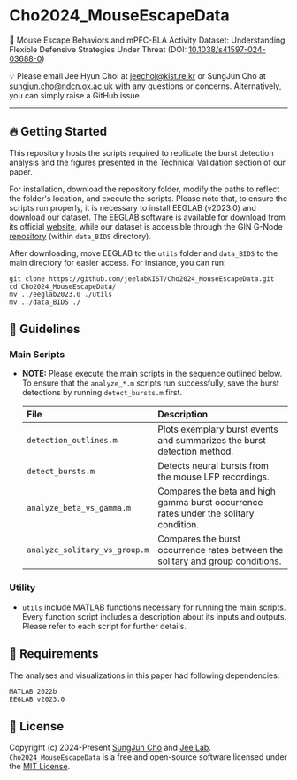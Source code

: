 # Cho2024_MouseEscapeData

🔗 Mouse Escape Behaviors and mPFC-BLA Activity Dataset: Understanding Flexible Defensive Strategies Under Threat (DOI: [10.1038/s41597-024-03688-0](https://doi.org/10.1038/s41597-024-03688-0))

💡 Please email Jee Hyun Choi at jeechoi@kist.re.kr or SungJun Cho at sungjun.cho@ndcn.ox.ac.uk with any questions or concerns. Alternatively, you can simply raise a GitHub issue.

---

## 🔥 Getting Started

This repository hosts the scripts required to replicate the burst detection analysis and the figures presented in the Technical Validation section of our paper.

For installation, download the repository folder, modify the paths to reflect the folder's location, and execute the scripts. Please note that, to ensure the scripts run properly, it is necessary to install EEGLAB (v2023.0) and download our dataset. The EEGLAB software is available for download from its official [website](https://sccn.ucsd.edu/eeglab/download.php), while our dataset is accessible through the GIN G-Node [repository](https://gin.g-node.org/JEELAB/Mouse-threat-and-escape-CBRAIN) (within `data_BIDS` directory).

After downloading, move EEGLAB to the `utils` folder and `data_BIDS` to the main directory for easier access. For instance, you can run:

```
git clone https://github.com/jeelabKIST/Cho2024_MouseEscapeData.git
cd Cho2024_MouseEscapeData/
mv ../eeglab2023.0 ./utils
mv ../data_BIDS ./
```

## 📝 Guidelines

### Main Scripts

* **NOTE:** Please execute the main scripts in the sequence outlined below. To ensure that the `analyze_*.m` scripts run successfully, save the burst detections by running `detect_bursts.m` first.

    | File                            | Description                                                                          |
    | :------------------------------ | :----------------------------------------------------------------------------------- |
    | `detection_outlines.m`          | Plots exemplary burst events and summarizes the burst detection method.               |
    | `detect_bursts.m`               | Detects neural bursts from the mouse LFP recordings.                                  |
    | `analyze_beta_vs_gamma.m`       | Compares the beta and high gamma burst occurrence rates under the solitary condition. |
    | `analyze_solitary_vs_group.m`   | Compares the burst occurrence rates between the solitary and group conditions.        |

### Utility

* `utils` include MATLAB functions necessary for running the main scripts. Every function script includes a description about its inputs and outputs. Please refer to each script for further details.

## 🎯 Requirements
The analyses and visualizations in this paper had following dependencies:

```
MATLAB 2022b
EEGLAB v2023.0
```

## 🪪 License
Copyright (c) 2024-Present [SungJun Cho](https://github.com/scho97) and [Jee Lab](https://www.jeelab.net/). `Cho2024_MouseEscapeData` is a free and open-source software licensed under the [MIT License](https://github.com/jeelabKIST/Cho2024_MouseEscapeData/blob/main/LICENSE).
